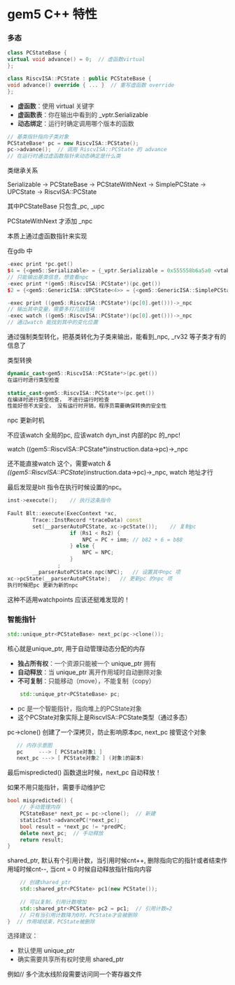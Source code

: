 # gem5 C++ 特性

### 多态

```cpp
class PCStateBase {
virtual void advance() = 0;  // 虚函数virtual
};

class RiscvISA::PCState : public PCStateBase {
void advance() override { ... }  // 重写虚函数 override
};
```

+ **<font style="color:rgb(59, 59, 59);background-color:rgb(248, 248, 248);">虚函数</font>**<font style="color:rgb(59, 59, 59);background-color:rgb(248, 248, 248);">：使用</font><font style="color:rgb(59, 59, 59);background-color:rgb(248, 248, 248);"> </font><font style="background-color:rgb(248, 248, 248);">virtual</font><font style="color:rgb(59, 59, 59);background-color:rgb(248, 248, 248);"> </font><font style="color:rgb(59, 59, 59);background-color:rgb(248, 248, 248);">关键字</font>
+ **<font style="color:rgb(59, 59, 59);background-color:rgb(248, 248, 248);">虚函数表</font>**<font style="color:rgb(59, 59, 59);background-color:rgb(248, 248, 248);">：你在输出中看到的</font><font style="color:rgb(59, 59, 59);background-color:rgb(248, 248, 248);"> </font><font style="background-color:rgb(248, 248, 248);">_vptr.Serializable</font>
+ **<font style="color:rgb(59, 59, 59);background-color:rgb(248, 248, 248);">动态绑定</font>**<font style="color:rgb(59, 59, 59);background-color:rgb(248, 248, 248);">：运行时确定调用哪个版本的函数</font>

```cpp
// 基类指针指向子类对象
PCStateBase* pc = new RiscvISA::PCState();
pc->advance();  // 调用 RiscvISA::PCState 的 advance
// 在运行时通过虚函数指针来动态确定是什么类
```

类继承关系

Serializable<font style="color:rgb(59, 59, 59);background-color:rgb(248, 248, 248);"> -> </font>PCStateBase<font style="color:rgb(59, 59, 59);background-color:rgb(248, 248, 248);"> -> </font>PCStateWithNext<font style="color:rgb(59, 59, 59);background-color:rgb(248, 248, 248);"> -> </font>SimplePCState<font style="color:rgb(59, 59, 59);background-color:rgb(248, 248, 248);"> -> </font>UPCState<font style="color:rgb(59, 59, 59);background-color:rgb(248, 248, 248);"> -> </font>RiscvISA::PCState

其中PCStateBase 只包含_pc, _upc

PCStateWithNext 才添加 _npc

本质上通过虚函数指针来实现

在gdb 中

```cpp
-exec print *pc.get()
$4 = {<gem5::Serializable> = {_vptr.Serializable = 0x555558b6a5a0 <vtable for gem5::RiscvISA::PCState+16>, static path = {c = std::deque with 0 elements}}, _pc = 0x80000b82, _upc = 0x0}
// 只能输出基类信息，想查看npc 
-exec print *(gem5::RiscvISA::PCState*)(pc.get())
$2 = {<gem5::GenericISA::UPCState<4>> = {<gem5::GenericISA::SimplePCState<4>> = {<gem5::GenericISA::PCStateWithNext> = {<gem5::PCStateBase> = {<gem5::Serializable> = {_vptr.Serializable = 0x555558b6a5a0 <vtable for gem5::RiscvISA::PCState+16>, static path = {c = std::deque with 0 elements}}, _pc = 0x80000b82, _upc = 0x0}, _npc = 0x80000b88, _nupc = 0x1}, <No data fields>}, <No data fields>}, _compressed = 0x0, _rv32 = 0x0}

-exec print ((gem5::RiscvISA::PCState*)(pc[0].get()))->_npc
// 输出其中变量，需要多打几层括号
-exec watch ((gem5::RiscvISA::PCState*)(pc[0].get()))->_npc
// 通过watch 能找到其中的变化位置
```

通过强制类型转化，把基类转化为子类来输出，能看到_npc, _rv32 等子类才有的信息了

类型转换

```cpp
dynamic_cast<gem5::RiscvISA::PCState*>(pc.get())
在运行时进行类型检查
    
static_cast<gem5::RiscvISA::PCState*>(pc.get())
在编译时进行类型检查， 不进行运行时检查
性能好但不太安全， 没有运行时开销，程序员需要确保转换的安全性
```



npc 更新时机


不应该watch 全局的pc, 应该watch dyn_inst 内部的pc 的_npc!

watch ((gem5::RiscvISA::PCState*)instruction.data->pc)->_npc

还不能直接watch 这个，需要watch *&((gem5::RiscvISA::PCState*)instruction.data->pc)->_npc, watch 地址才行

最后发现是blt 指令在执行时候设置的npc。

```cpp
inst->execute();    // 执行这条指令
    
Fault Blt::execute(ExecContext *xc,
        Trace::InstRecord *traceData) const
        set(__parserAutoPCState, xc->pcState());	// 复制pc
                    if (Rs1 < Rs2) {
                        NPC = PC + imm;	// b82 + 6 = b88
                    } else {
                        NPC = NPC;
                    }
                ;
        __parserAutoPCState.npc(NPC);	// 设置其中npc 项
xc->pcState(__parserAutoPCState);	// 更新pc 的npc 项
执行时候把pc 更新为新的npc
```

这种不适用watchpoints 应该还挺难发现的！

### 智能指针
```cpp
std::unique_ptr<PCStateBase> next_pc(pc->clone());
```

核心就是unique_ptr, 用于自动管理动态分配的内存

+ **<font style="color:rgb(59, 59, 59);background-color:rgb(248, 248, 248);">独占所有权</font>**<font style="color:rgb(59, 59, 59);background-color:rgb(248, 248, 248);">：一个资源只能被一</font><font style="color:rgb(59, 59, 59);background-color:rgb(248, 248, 248);">个</font><font style="color:rgb(59, 59, 59);background-color:rgb(248, 248, 248);"> </font><font style="background-color:rgb(248, 248, 248);">unique_ptr</font><font style="color:rgb(59, 59, 59);background-color:rgb(248, 248, 248);"> </font><font style="color:rgb(59, 59, 59);background-color:rgb(248, 248, 248);">拥有</font>
+ **<font style="color:rgb(59, 59, 59);background-color:rgb(248, 248, 248);">自动释放</font>**<font style="color:rgb(59, 59, 59);background-color:rgb(248, 248, 248);">：当</font><font style="color:rgb(59, 59, 59);background-color:rgb(248, 248, 248);"> </font><font style="background-color:rgb(248, 248, 248);">unique_ptr</font><font style="color:rgb(59, 59, 59);background-color:rgb(248, 248, 248);"> </font><font style="color:rgb(59, 59, 59);background-color:rgb(248, 248, 248);">离开作用域时</font><font style="color:rgb(59, 59, 59);background-color:rgb(248, 248, 248);">自动删除对象</font>
+ **<font style="color:rgb(59, 59, 59);background-color:rgb(248, 248, 248);">不可复制</font>**<font style="color:rgb(59, 59, 59);background-color:rgb(248, 248, 248);">：只能移动（move），不能复制（copy）</font>

```cpp
    std::unique_ptr<PCStateBase> pc;
```

+ <font style="color:rgb(59, 59, 59);background-color:rgb(248, 248, 248);">pc 是一个智能指针，指向堆上的PCState对象</font>
+ 这个PCState对象实际上是RiscvISA::PCState类型（通过多态）

pc->clone() 创建了一个深拷贝，防止影响原本pc, next_pc 接管这个对象

```cpp
   // 内存示意图
   pc     ---> [ PCState对象1 ]
   next_pc ---> [ PCState对象2 ] (对象1的副本)
```

最后mispredicted() 函数退出时候，next_pc 自动释放！

如果不用只能指针，需要手动维护它

```cpp
bool mispredicted() {
    // 手动管理内存
    PCStateBase* next_pc = pc->clone();  // 新建
    staticInst->advancePC(*next_pc);
    bool result = *next_pc != *predPC;
    delete next_pc;  // 手动释放
    return result;
}
```



shared_ptr, 默认有个引用计数，当引用时候cnt++, 删除指向它的指针或者结束作用域时候cnt--, 当cnt = 0 时候自动释放指针指向内容

```cpp
    // 创建shared_ptr
    std::shared_ptr<PCState> pc1(new PCState());
    
    // 可以复制，引用计数增加
    std::shared_ptr<PCState> pc2 = pc1;  // 引用计数=2
    // 只有当引用计数降为0时，PCState才会被删除
}  // 作用域结束，PCState被删除
```

<font style="color:rgb(59, 59, 59);background-color:rgb(248, 248, 248);">选择建议：</font>

+ <font style="color:rgb(59, 59, 59);background-color:rgb(248, 248, 248);">默认使用</font><font style="color:rgb(59, 59, 59);background-color:rgb(248, 248, 248);"> </font><font style="background-color:rgb(248, 248, 248);">unique_ptr</font>
+ <font style="color:rgb(59, 59, 59);background-color:rgb(248, 248, 248);">确实需要共享所有权时使用 </font><font style="background-color:rgb(248, 248, 248);">shared_ptr</font>

<font style="background-color:rgb(248, 248, 248);">例如// 多个流水线阶段需要访问同一个寄存器文件</font>

